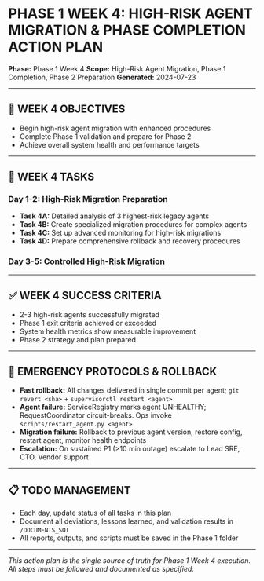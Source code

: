# PHASE 1 WEEK 4: HIGH-RISK AGENT MIGRATION & PHASE COMPLETION ACTION PLAN

**Phase:** Phase 1 Week 4
**Scope:** High-Risk Agent Migration, Phase 1 Completion, Phase 2 Preparation
**Generated:** 2024-07-23

---

## 🎯 WEEK 4 OBJECTIVES
- Begin high-risk agent migration with enhanced procedures
- Complete Phase 1 validation and prepare for Phase 2
- Achieve overall system health and performance targets

---

## 📝 WEEK 4 TASKS

### **Day 1-2: High-Risk Migration Preparation**
- **Task 4A:** Detailed analysis of 3 highest-risk legacy agents
- **Task 4B:** Create specialized migration procedures for complex agents
- **Task 4C:** Set up advanced monitoring for high-risk migrations
- **Task 4D:** Prepare comprehensive rollback and recovery procedures

### **Day 3-5: Controlled High-Risk Migration**

---

## ✅ WEEK 4 SUCCESS CRITERIA
- 2-3 high-risk agents successfully migrated
- Phase 1 exit criteria achieved or exceeded
- System health metrics show measurable improvement
- Phase 2 strategy and plan prepared

---

## 🚨 EMERGENCY PROTOCOLS & ROLLBACK
- **Fast rollback:** All changes delivered in single commit per agent; `git revert <sha>` + `supervisorctl restart <agent>`
- **Agent failure:** ServiceRegistry marks agent UNHEALTHY; RequestCoordinator circuit-breaks. Ops invoke `scripts/restart_agent.py <agent>`
- **Migration failure:** Rollback to previous agent version, restore config, restart agent, monitor health endpoints
- **Escalation:** On sustained P1 (>10 min outage) escalate to Lead SRE, CTO, Vendor support

---

## 📋 TODO MANAGEMENT
- Each day, update status of all tasks in this plan
- Document all deviations, lessons learned, and validation results in `/DOCUMENTS_SOT`
- All reports, outputs, and scripts must be saved in the Phase 1 folder

---

*This action plan is the single source of truth for Phase 1 Week 4 execution. All steps must be followed and documented as specified.* 